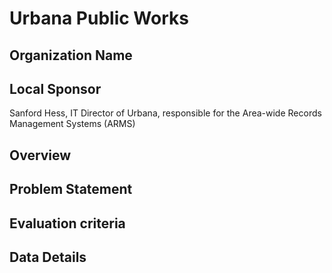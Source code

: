 # Urbana Public Works

## Organization Name
 
## Local Sponsor
Sanford Hess, IT Director of Urbana, responsible for the Area-wide Records Management Systems (ARMS) 

## Overview

## Problem Statement

## Evaluation criteria

## Data Details
